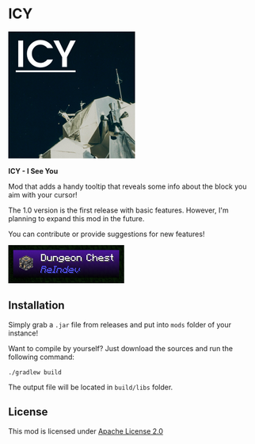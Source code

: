# ICY
<img src="https://github.com/tracystacktrace/ICY/raw/main/src/main/resources/assets/icy/icon.png" alt="MOD LOGO" width="256" height="256"/>

**ICY - I See You**

Mod that adds a handy tooltip that reveals some info about the block you aim with your cursor!

The 1.0 version is the first release with basic features. However, I'm planning to expand this mod in the future.

You can contribute or provide suggestions for new features!

![Showcase!](https://github.com/tracystacktrace/ICY/raw/main/docs/showcase_1.png)

## Installation

Simply grab a `.jar` file from releases and put into `mods` folder of your instance!

Want to compile by yourself? Just download the sources and run the following command:
```shell
./gradlew build
```

The output file will be located in `build/libs` folder.

## License

This mod is licensed under [Apache License 2.0](https://github.com/tracystacktrace/ICY/blob/main/LICENSE)